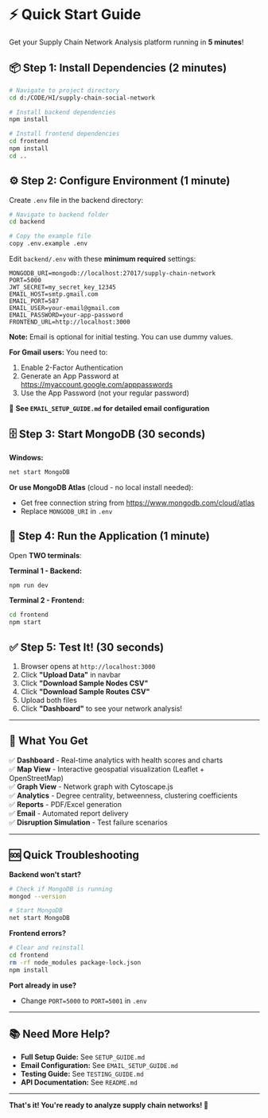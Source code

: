 # ⚡ Quick Start Guide

Get your Supply Chain Network Analysis platform running in **5 minutes**!

## 📦 Step 1: Install Dependencies (2 minutes)

```bash
# Navigate to project directory
cd d:/CODE/HI/supply-chain-social-network

# Install backend dependencies
npm install

# Install frontend dependencies
cd frontend
npm install
cd ..
```

## ⚙️ Step 2: Configure Environment (1 minute)

Create `.env` file in the backend directory:

```bash
# Navigate to backend folder
cd backend

# Copy the example file
copy .env.example .env
```

Edit `backend/.env` with these **minimum required** settings:

```env
MONGODB_URI=mongodb://localhost:27017/supply-chain-network
PORT=5000
JWT_SECRET=my_secret_key_12345
EMAIL_HOST=smtp.gmail.com
EMAIL_PORT=587
EMAIL_USER=your-email@gmail.com
EMAIL_PASSWORD=your-app-password
FRONTEND_URL=http://localhost:3000
```

**Note:** Email is optional for initial testing. You can use dummy values.

**For Gmail users:** You need to:
1. Enable 2-Factor Authentication
2. Generate an App Password at https://myaccount.google.com/apppasswords
3. Use the App Password (not your regular password)

📧 **See `EMAIL_SETUP_GUIDE.md` for detailed email configuration**

## 🗄️ Step 3: Start MongoDB (30 seconds)

**Windows:**
```bash
net start MongoDB
```

**Or use MongoDB Atlas** (cloud - no local install needed):
- Get free connection string from https://www.mongodb.com/cloud/atlas
- Replace `MONGODB_URI` in `.env`

## 🚀 Step 4: Run the Application (1 minute)

Open **TWO terminals**:

**Terminal 1 - Backend:**
```bash
npm run dev
```

**Terminal 2 - Frontend:**
```bash
cd frontend
npm start
```

## ✅ Step 5: Test It! (30 seconds)

1. Browser opens at `http://localhost:3000`
2. Click **"Upload Data"** in navbar
3. Click **"Download Sample Nodes CSV"**
4. Click **"Download Sample Routes CSV"**
5. Upload both files
6. Click **"Dashboard"** to see your network analysis!

---

## 🎯 What You Get

✅ **Dashboard** - Real-time analytics with health scores and charts  
✅ **Map View** - Interactive geospatial visualization (Leaflet + OpenStreetMap)  
✅ **Graph View** - Network graph with Cytoscape.js  
✅ **Analytics** - Degree centrality, betweenness, clustering coefficients  
✅ **Reports** - PDF/Excel generation  
✅ **Email** - Automated report delivery  
✅ **Disruption Simulation** - Test failure scenarios  

---

## 🆘 Quick Troubleshooting

**Backend won't start?**
```bash
# Check if MongoDB is running
mongod --version

# Start MongoDB
net start MongoDB
```

**Frontend errors?**
```bash
# Clear and reinstall
cd frontend
rm -rf node_modules package-lock.json
npm install
```

**Port already in use?**
- Change `PORT=5000` to `PORT=5001` in `.env`

---

## 📚 Need More Help?

- **Full Setup Guide:** See `SETUP_GUIDE.md`
- **Email Configuration:** See `EMAIL_SETUP_GUIDE.md`
- **Testing Guide:** See `TESTING_GUIDE.md`
- **API Documentation:** See `README.md`

---

**That's it! You're ready to analyze supply chain networks! 🎉**
